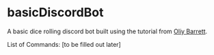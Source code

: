 # basicDiscordBot
A basic dice rolling discord bot built using the tutorial from [Oliy Barrett](https://medium.com/discord-bots/making-a-basic-discord-bot-with-java-834949008c2b).

List of Commands: [to be filled out later]
  
